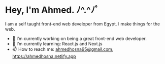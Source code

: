 # Hey, I'm Ahmed. ﾉ^.^ﾉﾟ

I am a self taught front-end web developer from Egypt. I make things for the web.

- 🔭 I’m currently working on being a great front-end web developer.
- 🌱 I’m currently learning: React.js and Next.js
- 📫 How to reach me: ahmedhosna95@gmail.com, https://ahmedhosna.netlify.app
<!--
**ahmedhosna95/ahmedhosna95** is a ✨ _special_ ✨ repository because its `README.md` (this file) appears on your GitHub profile.
-->
